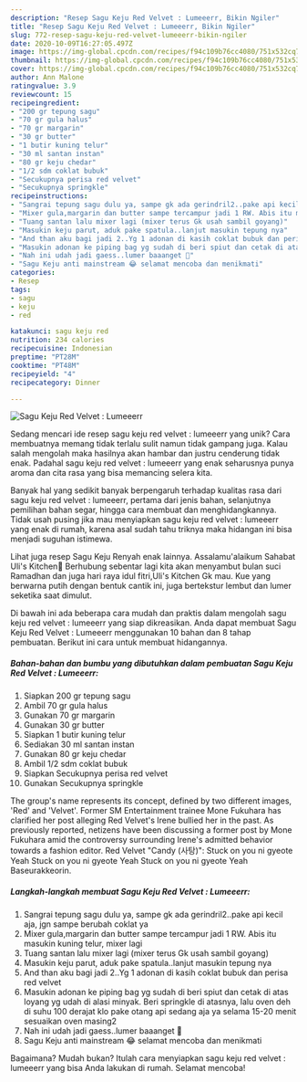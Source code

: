 ```yaml
---
description: "Resep Sagu Keju Red Velvet : Lumeeerr, Bikin Ngiler"
title: "Resep Sagu Keju Red Velvet : Lumeeerr, Bikin Ngiler"
slug: 772-resep-sagu-keju-red-velvet-lumeeerr-bikin-ngiler
date: 2020-10-09T16:27:05.497Z
image: https://img-global.cpcdn.com/recipes/f94c109b76cc4080/751x532cq70/sagu-keju-red-velvet-lumeeerr-foto-resep-utama.jpg
thumbnail: https://img-global.cpcdn.com/recipes/f94c109b76cc4080/751x532cq70/sagu-keju-red-velvet-lumeeerr-foto-resep-utama.jpg
cover: https://img-global.cpcdn.com/recipes/f94c109b76cc4080/751x532cq70/sagu-keju-red-velvet-lumeeerr-foto-resep-utama.jpg
author: Ann Malone
ratingvalue: 3.9
reviewcount: 15
recipeingredient:
- "200 gr tepung sagu"
- "70 gr gula halus"
- "70 gr margarin"
- "30 gr butter"
- "1 butir kuning telur"
- "30 ml santan instan"
- "80 gr keju chedar"
- "1/2 sdm coklat bubuk"
- "Secukupnya perisa red velvet"
- "Secukupnya springkle"
recipeinstructions:
- "Sangrai tepung sagu dulu ya, sampe gk ada gerindril2..pake api kecil aja, jgn sampe berubah coklat ya"
- "Mixer gula,margarin dan butter sampe tercampur jadi 1 RW. Abis itu masukin kuning telur, mixer lagi"
- "Tuang santan lalu mixer lagi (mixer terus Gk usah sambil goyang)"
- "Masukin keju parut, aduk pake spatula..lanjut masukin tepung nya"
- "And than aku bagi jadi 2..Yg 1 adonan di kasih coklat bubuk dan perisa red velvet"
- "Masukin adonan ke piping bag yg sudah di beri spiut dan cetak di atas loyang yg udah di alasi minyak. Beri springkle di atasnya, lalu oven deh di suhu 100 derajat klo pake otang api sedang aja ya selama 15-20 menit sesuaikan oven masing2"
- "Nah ini udah jadi gaess..lumer baaanget 🤤"
- "Sagu Keju anti mainstream 😂 selamat mencoba dan menikmati"
categories:
- Resep
tags:
- sagu
- keju
- red

katakunci: sagu keju red 
nutrition: 234 calories
recipecuisine: Indonesian
preptime: "PT28M"
cooktime: "PT48M"
recipeyield: "4"
recipecategory: Dinner

---
```



![Sagu Keju Red Velvet : Lumeeerr](https://img-global.cpcdn.com/recipes/f94c109b76cc4080/751x532cq70/sagu-keju-red-velvet-lumeeerr-foto-resep-utama.jpg)

Sedang mencari ide resep sagu keju red velvet : lumeeerr yang unik? Cara membuatnya memang tidak terlalu sulit namun tidak gampang juga. Kalau salah mengolah maka hasilnya akan hambar dan justru cenderung tidak enak. Padahal sagu keju red velvet : lumeeerr yang enak seharusnya punya aroma dan cita rasa yang bisa memancing selera kita.

Banyak hal yang sedikit banyak berpengaruh terhadap kualitas rasa dari sagu keju red velvet : lumeeerr, pertama dari jenis bahan, selanjutnya pemilihan bahan segar, hingga cara membuat dan menghidangkannya. Tidak usah pusing jika mau menyiapkan sagu keju red velvet : lumeeerr yang enak di rumah, karena asal sudah tahu triknya maka hidangan ini bisa menjadi suguhan istimewa.

Lihat juga resep Sagu Keju Renyah enak lainnya. Assalamu&#39;alaikum Sahabat Uli&#39;s Kitchen🤗 Berhubung sebentar lagi kita akan menyambut bulan suci Ramadhan dan juga hari raya idul fitri,Uli&#39;s Kitchen Gk mau. Kue yang berwarna putih dengan bentuk cantik ini, juga bertekstur lembut dan lumer seketika saat dimulut.


Di bawah ini ada beberapa cara mudah dan praktis dalam mengolah sagu keju red velvet : lumeeerr yang siap dikreasikan. Anda dapat membuat Sagu Keju Red Velvet : Lumeeerr menggunakan 10 bahan dan 8 tahap pembuatan. Berikut ini cara untuk membuat hidangannya.

<!--inarticleads1-->

##### Bahan-bahan dan bumbu yang dibutuhkan dalam pembuatan Sagu Keju Red Velvet : Lumeeerr:

1. Siapkan 200 gr tepung sagu
1. Ambil 70 gr gula halus
1. Gunakan 70 gr margarin
1. Gunakan 30 gr butter
1. Siapkan 1 butir kuning telur
1. Sediakan 30 ml santan instan
1. Gunakan 80 gr keju chedar
1. Ambil 1/2 sdm coklat bubuk
1. Siapkan Secukupnya perisa red velvet
1. Gunakan Secukupnya springkle


The group&#39;s name represents its concept, defined by two different images, &#39;Red&#39; and &#39;Velvet&#39;. Former SM Entertainment trainee Mone Fukuhara has clarified her post alleging Red Velvet&#39;s Irene bullied her in the past. As previously reported, netizens have been discussing a former post by Mone Fukuhara amid the controversy surrounding Irene&#39;s admitted behavior towards a fashion editor. Red Velvet &#34;Candy (사탕)&#34;: Stuck on you ni gyeote Yeah Stuck on you ni gyeote Yeah Stuck on you ni gyeote Yeah Baseurakkeorin. 

<!--inarticleads2-->

##### Langkah-langkah membuat Sagu Keju Red Velvet : Lumeeerr:

1. Sangrai tepung sagu dulu ya, sampe gk ada gerindril2..pake api kecil aja, jgn sampe berubah coklat ya
1. Mixer gula,margarin dan butter sampe tercampur jadi 1 RW. Abis itu masukin kuning telur, mixer lagi
1. Tuang santan lalu mixer lagi (mixer terus Gk usah sambil goyang)
1. Masukin keju parut, aduk pake spatula..lanjut masukin tepung nya
1. And than aku bagi jadi 2..Yg 1 adonan di kasih coklat bubuk dan perisa red velvet
1. Masukin adonan ke piping bag yg sudah di beri spiut dan cetak di atas loyang yg udah di alasi minyak. Beri springkle di atasnya, lalu oven deh di suhu 100 derajat klo pake otang api sedang aja ya selama 15-20 menit sesuaikan oven masing2
1. Nah ini udah jadi gaess..lumer baaanget 🤤
1. Sagu Keju anti mainstream 😂 selamat mencoba dan menikmati




Bagaimana? Mudah bukan? Itulah cara menyiapkan sagu keju red velvet : lumeeerr yang bisa Anda lakukan di rumah. Selamat mencoba!

